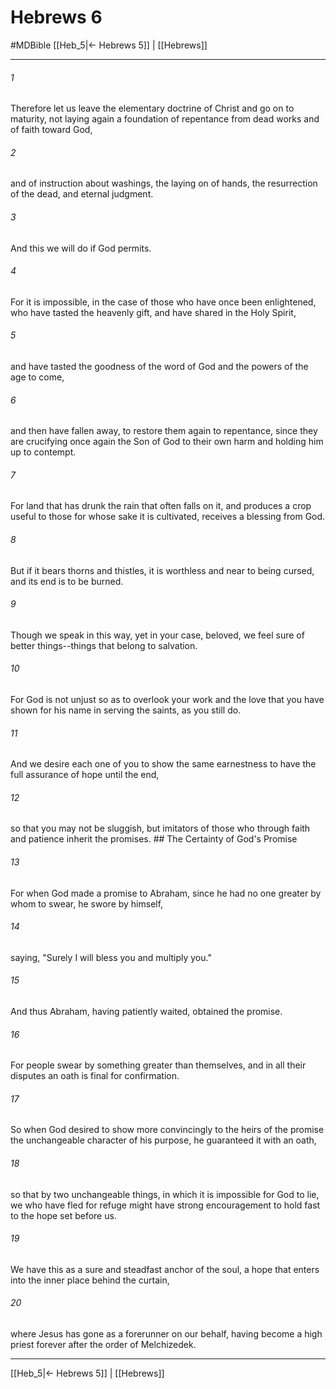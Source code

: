 # Hebrews 6
#MDBible
[[Heb_5|← Hebrews 5]] | [[Hebrews]]

***

###### 1 
Therefore let us leave the elementary doctrine of Christ and go on to maturity, not laying again a foundation of repentance from dead works and of faith toward God, 

###### 2 
and of instruction about washings, the laying on of hands, the resurrection of the dead, and eternal judgment. 

###### 3 
And this we will do if God permits. 

###### 4 
For it is impossible, in the case of those who have once been enlightened, who have tasted the heavenly gift, and have shared in the Holy Spirit, 

###### 5 
and have tasted the goodness of the word of God and the powers of the age to come, 

###### 6 
and then have fallen away, to restore them again to repentance, since they are crucifying once again the Son of God to their own harm and holding him up to contempt. 

###### 7 
For land that has drunk the rain that often falls on it, and produces a crop useful to those for whose sake it is cultivated, receives a blessing from God. 

###### 8 
But if it bears thorns and thistles, it is worthless and near to being cursed, and its end is to be burned. 

###### 9 
Though we speak in this way, yet in your case, beloved, we feel sure of better things--things that belong to salvation. 

###### 10 
For God is not unjust so as to overlook your work and the love that you have shown for his name in serving the saints, as you still do. 

###### 11 
And we desire each one of you to show the same earnestness to have the full assurance of hope until the end, 

###### 12 
so that you may not be sluggish, but imitators of those who through faith and patience inherit the promises. ## The Certainty of God's Promise 

###### 13 
For when God made a promise to Abraham, since he had no one greater by whom to swear, he swore by himself, 

###### 14 
saying, "Surely I will bless you and multiply you." 

###### 15 
And thus Abraham, having patiently waited, obtained the promise. 

###### 16 
For people swear by something greater than themselves, and in all their disputes an oath is final for confirmation. 

###### 17 
So when God desired to show more convincingly to the heirs of the promise the unchangeable character of his purpose, he guaranteed it with an oath, 

###### 18 
so that by two unchangeable things, in which it is impossible for God to lie, we who have fled for refuge might have strong encouragement to hold fast to the hope set before us. 

###### 19 
We have this as a sure and steadfast anchor of the soul, a hope that enters into the inner place behind the curtain, 

###### 20 
where Jesus has gone as a forerunner on our behalf, having become a high priest forever after the order of Melchizedek. 

***

[[Heb_5|← Hebrews 5]] | [[Hebrews]]
